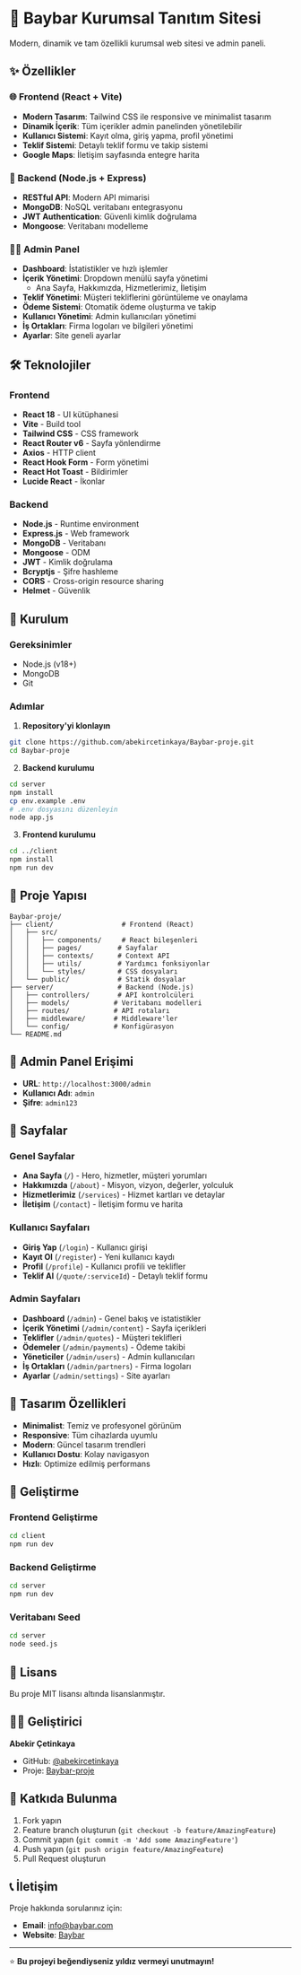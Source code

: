 # 🚀 Baybar Kurumsal Tanıtım Sitesi

Modern, dinamik ve tam özellikli kurumsal web sitesi ve admin paneli.

## ✨ Özellikler

### 🌐 Frontend (React + Vite)
- **Modern Tasarım**: Tailwind CSS ile responsive ve minimalist tasarım
- **Dinamik İçerik**: Tüm içerikler admin panelinden yönetilebilir
- **Kullanıcı Sistemi**: Kayıt olma, giriş yapma, profil yönetimi
- **Teklif Sistemi**: Detaylı teklif formu ve takip sistemi
- **Google Maps**: İletişim sayfasında entegre harita

### 🔧 Backend (Node.js + Express)
- **RESTful API**: Modern API mimarisi
- **MongoDB**: NoSQL veritabanı entegrasyonu
- **JWT Authentication**: Güvenli kimlik doğrulama
- **Mongoose**: Veritabanı modelleme

### 👨‍💼 Admin Panel
- **Dashboard**: İstatistikler ve hızlı işlemler
- **İçerik Yönetimi**: Dropdown menülü sayfa yönetimi
  - Ana Sayfa, Hakkımızda, Hizmetlerimiz, İletişim
- **Teklif Yönetimi**: Müşteri tekliflerini görüntüleme ve onaylama
- **Ödeme Sistemi**: Otomatik ödeme oluşturma ve takip
- **Kullanıcı Yönetimi**: Admin kullanıcıları yönetimi
- **İş Ortakları**: Firma logoları ve bilgileri yönetimi
- **Ayarlar**: Site geneli ayarlar

## 🛠️ Teknolojiler

### Frontend
- **React 18** - UI kütüphanesi
- **Vite** - Build tool
- **Tailwind CSS** - CSS framework
- **React Router v6** - Sayfa yönlendirme
- **Axios** - HTTP client
- **React Hook Form** - Form yönetimi
- **React Hot Toast** - Bildirimler
- **Lucide React** - İkonlar

### Backend
- **Node.js** - Runtime environment
- **Express.js** - Web framework
- **MongoDB** - Veritabanı
- **Mongoose** - ODM
- **JWT** - Kimlik doğrulama
- **Bcryptjs** - Şifre hashleme
- **CORS** - Cross-origin resource sharing
- **Helmet** - Güvenlik

## 🚀 Kurulum

### Gereksinimler
- Node.js (v18+)
- MongoDB
- Git

### Adımlar

1. **Repository'yi klonlayın**
```bash
git clone https://github.com/abekircetinkaya/Baybar-proje.git
cd Baybar-proje
```

2. **Backend kurulumu**
```bash
cd server
npm install
cp env.example .env
# .env dosyasını düzenleyin
node app.js
```

3. **Frontend kurulumu**
```bash
cd ../client
npm install
npm run dev
```

## 📁 Proje Yapısı

```
Baybar-proje/
├── client/                 # Frontend (React)
│   ├── src/
│   │   ├── components/     # React bileşenleri
│   │   ├── pages/         # Sayfalar
│   │   ├── contexts/      # Context API
│   │   ├── utils/         # Yardımcı fonksiyonlar
│   │   └── styles/        # CSS dosyaları
│   └── public/            # Statik dosyalar
├── server/                # Backend (Node.js)
│   ├── controllers/       # API kontrolcüleri
│   ├── models/           # Veritabanı modelleri
│   ├── routes/           # API rotaları
│   ├── middleware/       # Middleware'ler
│   └── config/           # Konfigürasyon
└── README.md
```

## 🔐 Admin Panel Erişimi

- **URL**: `http://localhost:3000/admin`
- **Kullanıcı Adı**: `admin`
- **Şifre**: `admin123`

## 📱 Sayfalar

### Genel Sayfalar
- **Ana Sayfa** (`/`) - Hero, hizmetler, müşteri yorumları
- **Hakkımızda** (`/about`) - Misyon, vizyon, değerler, yolculuk
- **Hizmetlerimiz** (`/services`) - Hizmet kartları ve detaylar
- **İletişim** (`/contact`) - İletişim formu ve harita

### Kullanıcı Sayfaları
- **Giriş Yap** (`/login`) - Kullanıcı girişi
- **Kayıt Ol** (`/register`) - Yeni kullanıcı kaydı
- **Profil** (`/profile`) - Kullanıcı profili ve teklifler
- **Teklif Al** (`/quote/:serviceId`) - Detaylı teklif formu

### Admin Sayfaları
- **Dashboard** (`/admin`) - Genel bakış ve istatistikler
- **İçerik Yönetimi** (`/admin/content`) - Sayfa içerikleri
- **Teklifler** (`/admin/quotes`) - Müşteri teklifleri
- **Ödemeler** (`/admin/payments`) - Ödeme takibi
- **Yöneticiler** (`/admin/users`) - Admin kullanıcıları
- **İş Ortakları** (`/admin/partners`) - Firma logoları
- **Ayarlar** (`/admin/settings`) - Site ayarları

## 🎨 Tasarım Özellikleri

- **Minimalist**: Temiz ve profesyonel görünüm
- **Responsive**: Tüm cihazlarda uyumlu
- **Modern**: Güncel tasarım trendleri
- **Kullanıcı Dostu**: Kolay navigasyon
- **Hızlı**: Optimize edilmiş performans

## 🔧 Geliştirme

### Frontend Geliştirme
```bash
cd client
npm run dev
```

### Backend Geliştirme
```bash
cd server
npm run dev
```

### Veritabanı Seed
```bash
cd server
node seed.js
```

## 📄 Lisans

Bu proje MIT lisansı altında lisanslanmıştır.

## 👨‍💻 Geliştirici

**Abekir Çetinkaya**
- GitHub: [@abekircetinkaya](https://github.com/abekircetinkaya)
- Proje: [Baybar-proje](https://github.com/abekircetinkaya/Baybar-proje)

## 🤝 Katkıda Bulunma

1. Fork yapın
2. Feature branch oluşturun (`git checkout -b feature/AmazingFeature`)
3. Commit yapın (`git commit -m 'Add some AmazingFeature'`)
4. Push yapın (`git push origin feature/AmazingFeature`)
5. Pull Request oluşturun

## 📞 İletişim

Proje hakkında sorularınız için:
- **Email**: info@baybar.com
- **Website**: [Baybar](https://baybar.com)

---

⭐ **Bu projeyi beğendiyseniz yıldız vermeyi unutmayın!**